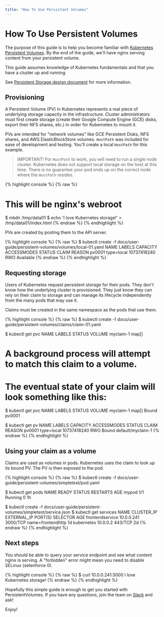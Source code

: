 ```yaml
---
title: "How To Use Persistent Volumes"
---
```



# How To Use Persistent Volumes

The purpose of this guide is to help you become familiar with [Kubernetes Persistent Volumes](../persistent-volumes.html).  By the end of the guide, we'll have
nginx serving content from your persistent volume.

This guide assumes knowledge of Kubernetes fundamentals and that you have a cluster up and running.

See [Persistent Storage design document](../../design/persistent-storage.html) for more information.

## Provisioning

A Persistent Volume (PV) in Kubernetes represents a real piece of underlying storage capacity in the infrastructure.  Cluster administrators
must first create storage (create their Google Compute Engine (GCE) disks, export their NFS shares, etc.) in order for Kubernetes to mount it.

PVs are intended for "network volumes" like GCE Persistent Disks, NFS shares, and AWS ElasticBlockStore volumes.  `HostPath` was included
for ease of development and testing.  You'll create a local `HostPath` for this example.

> IMPORTANT! For `HostPath` to work, you will need to run a single node cluster.  Kubernetes does not
support local storage on the host at this time.  There is no guarantee your pod ends up on the correct node where the `HostPath` resides.



{% highlight console %}
{% raw %}
# This will be nginx's webroot
$ mkdir /tmp/data01
$ echo 'I love Kubernetes storage!' > /tmp/data01/index.html
{% endraw %}
{% endhighlight %}

PVs are created by posting them to the API server.

{% highlight console %}
{% raw %}
$ kubectl create -f docs/user-guide/persistent-volumes/volumes/local-01.yaml
NAME      LABELS       CAPACITY      ACCESSMODES   STATUS      CLAIM     REASON
pv0001    type=local   10737418240   RWO           Available 
{% endraw %}
{% endhighlight %}

## Requesting storage

Users of Kubernetes request persistent storage for their pods.  They don't know how the underlying cluster is provisioned.
They just know they can rely on their claim to storage and can manage its lifecycle independently from the many pods that may use it.

Claims must be created in the same namespace as the pods that use them.

{% highlight console %}
{% raw %}
$ kubectl create -f docs/user-guide/persistent-volumes/claims/claim-01.yaml

$ kubectl get pvc
NAME                LABELS              STATUS              VOLUME
myclaim-1           map[]                                   
           
           
# A background process will attempt to match this claim to a volume.
# The eventual state of your claim will look something like this:

$ kubectl get pvc
NAME        LABELS    STATUS    VOLUME
myclaim-1   map[]     Bound     pv0001

$ kubectl get pv
NAME      LABELS       CAPACITY      ACCESSMODES   STATUS    CLAIM               REASON
pv0001    type=local   10737418240   RWO           Bound     default/myclaim-1 
{% endraw %}
{% endhighlight %}

## Using your claim as a volume

Claims are used as volumes in pods.  Kubernetes uses the claim to look up its bound PV.  The PV is then exposed to the pod.

{% highlight console %}
{% raw %}
$ kubectl create -f docs/user-guide/persistent-volumes/simpletest/pod.yaml

$ kubectl get pods
NAME      READY     STATUS    RESTARTS   AGE
mypod     1/1       Running   0          1h

$ kubectl create -f docs/user-guide/persistent-volumes/simpletest/service.json
$ kubectl get services
NAME              CLUSTER_IP       EXTERNAL_IP       PORT(S)       SELECTOR           AGE
frontendservice   10.0.0.241       <none>            3000/TCP      name=frontendhttp  1d
kubernetes        10.0.0.2         <none>            443/TCP       <none>             2d
{% endraw %}
{% endhighlight %}

## Next steps

You should be able to query your service endpoint and see what content nginx is serving.  A "forbidden" error might mean you
need to disable SELinux (setenforce 0).

{% highlight console %}
{% raw %}
$ curl 10.0.0.241:3000
I love Kubernetes storage!
{% endraw %}
{% endhighlight %}

Hopefully this simple guide is enough to get you started with PersistentVolumes.  If you have any questions, join the team on [Slack](../../troubleshooting.html#slack) and ask!

Enjoy!



